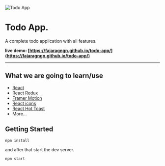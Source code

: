 ![Todo App](./)

# Todo App.

A complete todo application with all features.

**live demo: [https://fajaragngn.github.io/todo-app/](https://fajaragngn.github.io/todo-app/)**

---

## What we are going to learn/use

- [React](https://reactjs.org/)
- [React Redux](https://redux.js.org/)
- [Framer Motion](https://framer.com/motion/)
- [React icons](https://react-icons.netlify.com/)
- [React Hot Toast](https://react-hot-toast.com/)
- More...

## Getting Started

```shell
npm install
```

and after that start the dev server.

```shell
npm start
```
